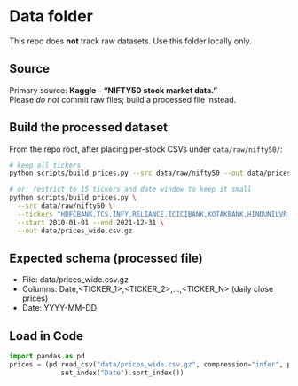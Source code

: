 # Data folder

This repo does **not** track raw datasets. Use this folder locally only.


## Source
Primary source: **Kaggle – “NIFTY50 stock market data.”**  
Please *do not* commit raw files; build a processed file instead.

## Build the processed dataset
From the repo root, after placing per-stock CSVs under `data/raw/nifty50/`:

```bash
# keep all tickers
python scripts/build_prices.py --src data/raw/nifty50 --out data/prices_wide.csv.gz

# or: restrict to 15 tickers and date window to keep it small
python scripts/build_prices.py \
  --src data/raw/nifty50 \
  --tickers "HDFCBANK,TCS,INFY,RELIANCE,ICICIBANK,KOTAKBANK,HINDUNILVR,ITC,LT,BAJFINANCE,ASIANPAINT,MARUTI,SBIN,BHARTIARTL,ULTRACEMCO" \
  --start 2010-01-01 --end 2021-12-31 \
  --out data/prices_wide.csv.gz
```

## Expected schema (processed file)
- File: data/prices_wide.csv.gz
- Columns: Date,<TICKER_1>,<TICKER_2>,...,<TICKER_N> (daily close prices)
- Date: YYYY-MM-DD

## Load in Code
```Python
import pandas as pd
prices = (pd.read_csv("data/prices_wide.csv.gz", compression="infer", parse_dates=["Date"])
            .set_index("Date").sort_index())
```
